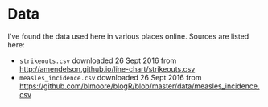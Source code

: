 Data
====
I've found the data used here in various places online.
Sources are listed here:

- ``strikeouts.csv`` downloaded 26 Sept 2016 from http://amendelson.github.io/line-chart/strikeouts.csv
- ``measles_incidence.csv`` downloaded 26 Sept 2016 from https://github.com/blmoore/blogR/blob/master/data/measles_incidence.csv